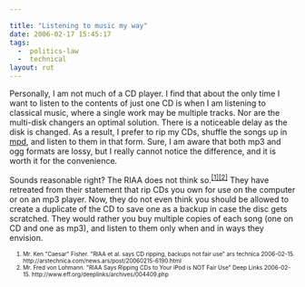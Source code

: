 ```yaml
---

title: "Listening to music my way"
date: 2006-02-17 15:45:17
tags:
  -  politics-law
  -  technical
layout: rut
---
```



<p>Personally, I am not much of a CD player.  I find that about the only time I want to listen to the contents of just one CD is when I am listening to classical music, where a single work may be multiple tracks.  Nor are the multi-disk changers an optimal solution.  There is a noticeable delay as the disk is changed. As a result, I prefer to rip my CDs, shuffle the songs up in <a href="http://www.musicpd.org/" title="Music Player Daemon Homepage">mpd</a>, and listen to them in that form.  Sure, I am aware that both mp3 and ogg formats are lossy, but I really cannot notice the difference, and it is worth it for the convenience.</p>  <p>Sounds reasonable right?  The RIAA does not think so.<sup><a href="http://arstechnica.com/news.ars/post/20060215-6190.html" title="RIAA et al. says CD ripping, backups not fair use">[1]</a><a href="http://www.eff.org/deeplinks/archives/004409.php" title="RIAA Says Ripping CDs to Your iPod is NOT Fair Use">[2]</a></sup> They have retreated from their statement that rip CDs you own for use on the computer or on an mp3 player.  Now, they do not even think you should be allowed to create a duplicate of the CD to save one as a backup in case the disc gets scratched.  They would rather you buy multiple copies of each song (one on CD and one as mp3), and listen to them only when and in ways they envision.</p>  <ol><font size="-2"><li><font size="-2">Mr. Ken "Caesar" Fisher.  "RIAA et al. says CD ripping, backups not fair use" ars technica 2006-02-15. http://arstechnica.com/news.ars/post/20060215-6190.html</font></li><li><font size="-2">Mr. Fred von Lohmann.  "RIAA Says Ripping CDs to Your iPod is NOT Fair Use" Deep Links 2006-02-15. http://www.eff.org/deeplinks/archives/004409.php </font></li></font></ol>

